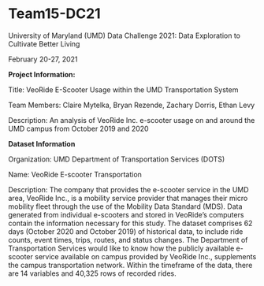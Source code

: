 # Team15-DC21
University of Maryland (UMD) Data Challenge 2021: Data Exploration to Cultivate Better Living

February 20-27, 2021

**Project Information:** 

Title: VeoRide E-Scooter Usage within the UMD Transportation System

Team Members: Claire Mytelka, Bryan Rezende, Zachary Dorris, Ethan Levy

Description: An analysis of VeoRide Inc. e-scooter usage on and around the UMD campus from October 2019 and 2020


**Dataset Information**

Organization: UMD Department of Transportation Services (DOTS)

Name: VeoRide E-scooter Transportation

Description: The company that provides the e-scooter service in the UMD area, VeoRide Inc., is a mobility service provider that manages their micro mobility fleet through the use of the Mobility Data Standard (MDS). Data generated from individual e-scooters and stored in VeoRide’s computers contain the information necessary for this study. The dataset comprises 62 days (October 2020 and October 2019) of historical data, to include ride counts, event times, trips, routes, and status changes. The Department of Transportation Services would like to know how the publicly available e-scooter service available on campus provided by VeoRide Inc., supplements the campus transportation network. Within the timeframe of the data, there are 14 variables and 40,325 rows of recorded rides.
